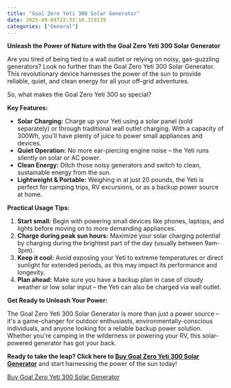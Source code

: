 ```yaml
---
title: "Goal Zero Yeti 300 Solar Generator"
date: 2025-09-04T22:33:16.319139
categories: ["General"]
---
```

**Unleash the Power of Nature with the Goal Zero Yeti 300 Solar Generator**

Are you tired of being tied to a wall outlet or relying on noisy, gas-guzzling generators? Look no further than the Goal Zero Yeti 300 Solar Generator. This revolutionary device harnesses the power of the sun to provide reliable, quiet, and clean energy for all your off-grid adventures.

So, what makes the Goal Zero Yeti 300 so special?

**Key Features:**

* **Solar Charging:** Charge up your Yeti using a solar panel (sold separately) or through traditional wall outlet charging. With a capacity of 300Wh, you'll have plenty of juice to power small appliances and devices.
* **Quiet Operation:** No more ear-piercing engine noise – the Yeti runs silently on solar or AC power.
* **Clean Energy:** Ditch those noisy generators and switch to clean, sustainable energy from the sun.
* **Lightweight & Portable:** Weighing in at just 20 pounds, the Yeti is perfect for camping trips, RV excursions, or as a backup power source at home.

**Practical Usage Tips:**

1. **Start small:** Begin with powering small devices like phones, laptops, and lights before moving on to more demanding appliances.
2. **Charge during peak sun hours:** Maximize your solar charging potential by charging during the brightest part of the day (usually between 9am-3pm).
3. **Keep it cool:** Avoid exposing your Yeti to extreme temperatures or direct sunlight for extended periods, as this may impact its performance and longevity.
4. **Plan ahead:** Make sure you have a backup plan in case of cloudy weather or low solar input – the Yeti can also be charged via wall outlet.

**Get Ready to Unleash Your Power:**

The Goal Zero Yeti 300 Solar Generator is more than just a power source – it's a game-changer for outdoor enthusiasts, environmentally-conscious individuals, and anyone looking for a reliable backup power solution. Whether you're camping in the wilderness or powering your RV, this solar-powered generator has got your back.

**Ready to take the leap? Click here to [Buy Goal Zero Yeti 300 Solar Generator](https://www.amazon.com/dp/B0CRDBGN2N)** and start harnessing the power of the sun today!

[Buy Goal Zero Yeti 300 Solar Generator](https://www.amazon.com/dp/B0CRDBGN2N)

